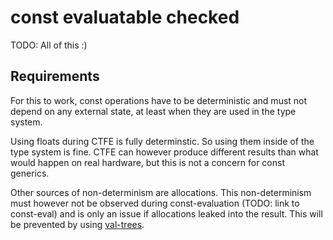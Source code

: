 # const evaluatable checked

TODO: All of this :)

## Requirements

For this to work, const operations have to be deterministic and
must not depend on any external state,
at least when they are used in the type system.

Using floats during CTFE is fully determinstic. So using
them inside of the type system is fine. CTFE can however
produce different results than what would happen on real hardware,
but this is not a concern for const generics.

Other sources of non-determinism are allocations. This non-determinism
must however not be observed during const-evaluation (TODO: link to const-eval)
and is only an issue if allocations leaked into the result. This
will be prevented by using [val-trees](https://github.com/rust-lang/rust/issues/72396).